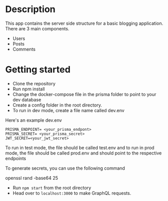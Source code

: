 # Description 

This app contains the server side structure for a basic blogging application. There are 3 main components.

 - Users
 - Posts
 - Comments


# Getting started 

 - Clone the repository
 - Run npm install
 - Change the docker-compose file in the prisma folder to point to your dev database  
 - Create a config folder in the root directory.
 - To run in dev mode, create a file name called dev.env

Here's an example dev.env 

```
PRISMA_ENDPOINT= <your_prisma_endpont>
PRISMA_SECRET= <your_prisma_secret> 
JWT_SECRET=<your_jwt_secret>
 ```

To run in test mode, the file should be called test.env and to run in prod mode, the file should be called prod.env and should point to the respective endpoints

To generate secrets, you can use the following command

openssl rand -base64 25

 - Run ```npm start``` from the root directory
 - Head over to ```localhost:3000``` to make GraphQL requests.

